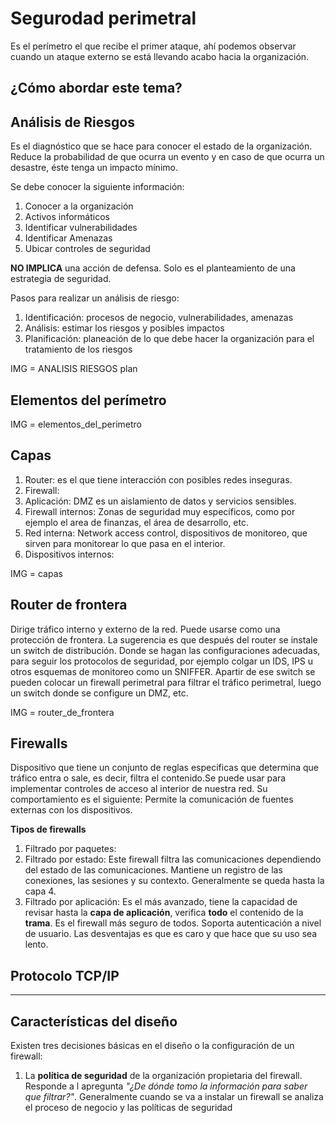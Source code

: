 # Segurodad perimetral
Es el perímetro el que recibe el primer ataque, ahí podemos observar cuando un ataque externo se está llevando acabo hacia la organización.

## ¿Cómo abordar este tema?

## Análisis de Riesgos
Es el diagnóstico que se hace para conocer el estado de la organización. Reduce la probabilidad de que ocurra un evento y en caso de que ocurra un desastre, éste tenga un impacto mínimo.

Se debe conocer la siguiente información:
1. Conocer a la organización
2. Activos informáticos 
3. Identificar vulnerabilidades
4. Identificar Amenazas
5. Ubicar controles de seguridad

**NO IMPLICA** una acción de defensa. Solo es el planteamiento de una estrategia de seguridad.

Pasos para realizar un análisis de riesgo:
1. Identificación: procesos de negocio, vulnerabilidades, amenazas
2. Análisis: estimar los riesgos y posibles impactos
3. Planificación: planeación de lo que debe hacer la organización para el tratamiento de los riesgos

IMG = ANALISIS RIESGOS plan

## Elementos del perímetro 
IMG = elementos_del_perimetro


## Capas
1. Router: es el que tiene interacción con posibles redes inseguras.
2. Firewall: 
3. Aplicación: DMZ es un aislamiento de datos y servicios sensibles.
4. Firewall internos: Zonas de seguridad muy específicos, como por ejemplo el area de finanzas, el área de desarrollo, etc.
5. Red interna: Network access control, dispositivos de monitoreo, que sirven para monitorear lo que pasa en el interior.
6. Dispositivos internos:

IMG = capas

## Router de frontera

Dirige tráfico interno y externo de la red. Puede usarse como una protección de frontera. La sugerencia es que después del router se instale un switch de distribución. Donde se hagan las configuraciones adecuadas, para seguir los protocolos de seguridad, por ejemplo colgar un IDS, IPS u otros esquemas de monitoreo como un SNIFFER. Apartir de ese switch se pueden colocar un firewall perimetral para filtrar el tráfico perimetral, luego un switch donde se configure un DMZ, etc. 

IMG = router_de_frontera

## Firewalls 
Dispositivo que tiene un conjunto de reglas especificas que determina que tráfico entra o sale, es decir, filtra el contenido.Se puede usar para implementar controles de acceso al interior de nuestra red. Su comportamiento es el siguiente: Permite la comunicación de fuentes externas con los dispositivos.

**Tipos de firewalls**
1. Filtrado por paquetes: 
2. Filtrado por estado: Este firewall filtra las comunicaciones dependiendo del estado de las comunicaciones. Mantiene un registro de las conexiones, las sesiones y su contexto. Generalmente se queda hasta la capa 4.
3. Filtrado por aplicación: Es el más avanzado, tiene la capacidad de revisar hasta la **capa de aplicación**, verifica **todo** el contenido de la **trama**. Es el firewall más seguro de todos. Soporta autenticación a nivel de usuario. Las desventajas es que es caro y que hace que su uso sea lento.

## Protocolo TCP/IP



--- 
## Características del diseño
Existen tres decisiones básicas en el diseño o la configuración de un firewall:
1. La **política de seguridad** de la organización propietaria del firewall. Responde a l apregunta *"¿De dónde tomo la información para saber que filtrar?"*. Generalmente cuando se va a instalar un firewall se analiza el proceso de negocio y las políticas de seguridad 